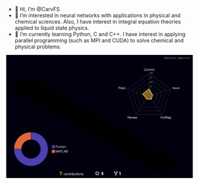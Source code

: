 - 👋 Hi, I’m @CarvFS
- 👀 I’m interested in neural networks with applications in physical and chemical sciences. Also, I have interest in integral equation theories applied to liquid state physics.
- 🌱 I’m currently learning Python, C and C++. I have interest in applying parallel programming (such as MPI and CUDA) to solve chemical and physical problems.
  
![Status](./profile-3d-contrib/profile-night-rainbow.svg)
  
<!---
CarvFS/CarvFS is a ✨ special ✨ repository because its `README.md` (this file) appears on your GitHub profile.
You can click the Preview link to take a look at your changes.
--->
